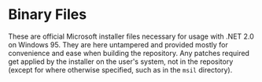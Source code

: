 # Binary Files

These are official Microsoft installer files necessary for usage with .NET 2.0 on Windows 95. They are here untampered and provided mostly for convenience and ease when building the repository. Any patches required get applied by the installer on the user's system, not in the repository (except for where otherwise specified, such as in the `msil` directory).
